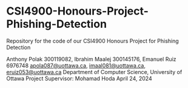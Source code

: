 # CSI4900-Honours-Project-Phishing-Detection
Repository for the code of our CSI4900 Honours Project for Phishing Detection

Anthony Polak 300119082, Ibrahim Maalej 300145176, Emanuel Ruiz 6976748
apola087@uottawa.ca, imaal081@uottawa.ca, eruiz053@uottawa.ca
Department of Computer Science, University of Ottawa
Project Supervisor: Mohamad Hoda
April 24, 2024

